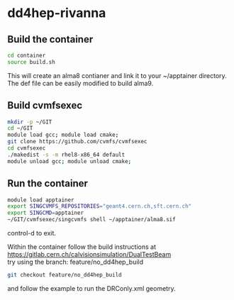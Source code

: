 # dd4hep-rivanna

Build the container
---

```bash
cd container
source build.sh
```
This will create an alma8 contianer and link it to your ~/apptainer directory.  The def file can be easily modified to build alma9.

Build cvmfsexec
---
```bash
mkdir -p ~/GIT
cd ~/GIT
module load gcc; module load cmake;
git clone https://github.com/cvmfs/cvmfsexec
cd cvmfsexec
./makedist -s -m rhel8-x86_64 default
module unload gcc; module unload cmake;
```

Run the container
----
```bash
module load apptainer
export SINGCVMFS_REPOSITORIES="geant4.cern.ch,sft.cern.ch"
export SINGCMD=apptainer
~/GIT/cvmfsexec/singcvmfs shell ~/apptainer/alma8.sif
```
control-d to exit.

Within the container follow the build instructions at<br>
https://gitlab.cern.ch/calvisionsimulation/DualTestBeam<br>
try using the branch: feature/no_dd4hep_build

```bash
git checkout feature/no_dd4hep_build
```
and follow the example to run the DRConly.xml geometry.
